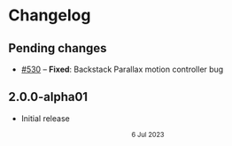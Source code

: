 # Changelog

## Pending changes

- [#530](https://github.com/bumble-tech/appyx/issues/530) – **Fixed**: Backstack Parallax motion controller bug

## 2.0.0-alpha01

- Initial release

<div style="text-align: center"><small>6 Jul 2023</small></div>

